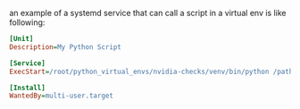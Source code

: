 
an example of a systemd service that can call a script in a virtual env is like following:

```ini
[Unit]
Description=My Python Script

[Service]
ExecStart=/root/python_virtual_envs/nvidia-checks/venv/bin/python /path/to/your/script.py

[Install]
WantedBy=multi-user.target
```
